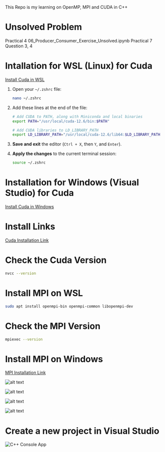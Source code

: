 This Repo is my learning on OpenMP, MPI and CUDA in C++

# Unsolved Problem

Practical 4 06_Producer_Consumer_Exercise_Unsolved.ipynb
Practical 7 Question 3, 4

# Intallation for WSL (Linux) for Cuda

[Install Cuda in WSL](https://www.youtube.com/watch?v=JaHVsZa2jTc&ab_channel=NVIDIADeveloper)

1. Open your `~/.zshrc` file:

   ```bash
   nano ~/.zshrc
   ```

2. Add these lines at the end of the file:

   ```bash
   # Add CUDA to PATH, along with Miniconda and local binaries
   export PATH="/usr/local/cuda-12.6/bin:$PATH"

   # Add CUDA libraries to LD_LIBRARY_PATH
   export LD_LIBRARY_PATH="/usr/local/cuda-12.6/lib64:$LD_LIBRARY_PATH"

   ```

3. **Save and exit** the editor (`Ctrl + X`, then `Y`, and `Enter`).
4. **Apply the changes** to the current terminal session:

   ```bash
   source ~/.zshrc
   ```

# Installation for Windows (Visual Studio) for Cuda

[Install Cuda in Windows](https://www.youtube.com/watch?v=cL05xtTocmY)

# Install Links

[Cuda Installation Link](https://developer.nvidia.com/cuda-downloads)

# Check the Cuda Version

```bash
nvcc --version
```

# Install MPI on WSL

```bash
sudo apt install openmpi-bin openmpi-common libopenmpi-dev
```

# Check the MPI Version

```bash
mpiexec --version
```

# Install MPI on Windows

[MPI Installation Link](https://www.microsoft.com/en-us/download/details.aspx?id=105289)

![alt text](img/image4.png)

![alt text](img/image5.png)

![alt text](img/image6.png)

![alt text](img/image7.png)

# Create a new project in Visual Studio

![C++ Console App](img/image.png)
